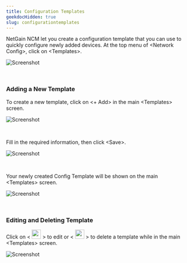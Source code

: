 ```yaml
---
title: Configuration Templates
geekdocHidden: true
slug: configurationtemplates
---
```


NetGain NCM let you create a configuration template that you can use to quickly configure newly added devices. At the top menu of \<Network Config>, click on \<Templates>.

![Screenshot](/cloud_vista/ncm/images/LogicalMap_3.PNG)

&nbsp;

### Adding a New Template
To create a new template, click on <+ Add> in the main \<Templates> screen.

![Screenshot](/cloud_vista/ncm/images/LogicalMap_3.PNG)

&nbsp;

Fill in the required information, then click \<Save>. 

![Screenshot](/cloud_vista/ncm/images/LogicalMap_3.PNG)

&nbsp;

Your newly created Config Template will be shown on the main \<Templates> screen.

![Screenshot](/cloud_vista/ncm/images/LogicalMap_3.PNG)

&nbsp;

### Editing and Deleting Template
Click on < <img src="/cloud_vista/ncm/images/editicon2.png" width="25px"> > to edit or < <img src="/cloud_vista/ncm/images/deleteicon.png" width="25px"> > to delete a template while in the main \<Templates> screen.

![Screenshot](/cloud_vista/ncm/images/LogicalMap_3.PNG)

